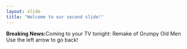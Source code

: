 ```yaml
---
layout: slide
title: "Welcome to our second slide!"
---
```

<strong>Breaking News:</strong>Coming to your TV tonight: Remake of Grumpy Old Men
Use the left arrow to go back!
